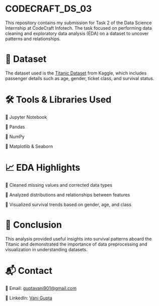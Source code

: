 # CODECRAFT_DS_03
This repository contains my submission for Task 2 of the Data Science Internship at CodeCraft Infotech. The task focused on performing data cleaning and exploratory data analysis (EDA) on a dataset to uncover patterns and relationships.

# 📂 Dataset
The dataset used is the [Titanic Dataset](bank-additional.csv) from Kaggle, which includes passenger details such as age, gender, ticket class, and survival status.

# 🛠 Tools & Libraries Used
🔹 Jupyter Notebook

🔹 Pandas

🔹 NumPy

🔹 Matplotlib & Seaborn

# 📈 EDA Highlights
🔹 Cleaned missing values and corrected data types

🔹 Analyzed distributions and relationships between features

🔹 Visualized survival trends based on gender, age, and class

# 🧾 Conclusion

This analysis provided useful insights into survival patterns aboard the Titanic and demonstrated the importance of data preprocessing and visualization in understanding datasets.

# 📬 Contact

📧 Email: guptavani901@gmail.com

🔗 LinkedIn: [Vani Gupta](https://www.linkedin.com/in/vani-gupta-952125253)
